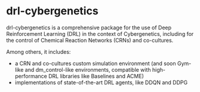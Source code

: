 # drl-cybergenetics

drl-cybergenetics is a comprehensive package for the use of Deep Reinforcement Learning (DRL) in the context of Cybergenetics, including for the control of Chemical Reaction Networks (CRNs) and co-cultures.

Among others, it includes:
- a CRN and co-cultures custom simulation environment (and soon Gym-like and dm_control-like environments, compatible with high-performance DRL libraries like Baselines and ACME)
- implementations of state-of-the-art DRL agents, like DDQN and DDPG 
